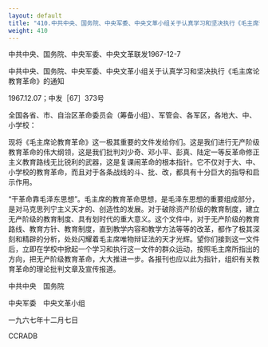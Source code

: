 ```yaml
---
layout: default
title: "410.中共中央、国务院、中央军委、中央文革小组关于认真学习和坚决执行《毛主席论教育》的通知"
weight: 410
---
```


中共中央、国务院、中央军委、中央文革联发1967-12-7

中共中央、国务院、中央军委、中央文革小组关于认真学习和坚决执行《毛主席论教育革命》的通知

1967.12.07；中发［67］373号

全国各省、市、自治区革命委员会（筹备小组）、军管会、各军区，各地大、中、小学校：

现将《毛主席论教育革命》这一极其重要的文件发给你们。这是我们进行无产阶级教育革命的伟大纲领，这是我们批判刘少奇、邓小平、彭真、陆定一等反革命修正主义教育路线无比锐利的武器，这是复课闹革命的根本指针。它不仅对于大、中、小学校的教育革命，而且对于各条战线的斗、批、改，都具有十分巨大的指导和启示作用。

“干革命靠毛泽东思想”。毛主席的教育革命思想，是毛泽东思想的重要组成部分，是对马克思列宁主义天才的、创造性的发展。对于破除资产阶级的教育制度，建立无产阶级的教育制度、具有划时代的重大意义。这个文件中，对于无产阶级的教育路线、教育方针、教育制度，直到教学内容和教学方法等等的改革，都作了极其深刻和精辟的分析，处处闪耀着毛主席唯物辩证法的天才光辉。望你们接到这一文件后，立即在学校中掀起一个学习和执行这一文件的群众运动，按照毛主席所指出的方向，把无产阶级教育革命，大大推进一步。各报刊也应以此为指针，组织有关教育革命的理论批判文章及宣传报道。

中共中央　国务院

中央军委　中央文革小组

一九六七年十二月七日

CCRADB

